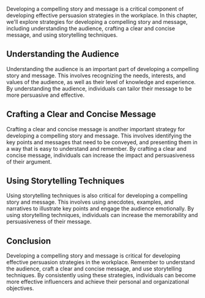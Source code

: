 
Developing a compelling story and message is a critical component of developing effective persuasion strategies in the workplace. In this chapter, we'll explore strategies for developing a compelling story and message, including understanding the audience, crafting a clear and concise message, and using storytelling techniques.

Understanding the Audience
--------------------------

Understanding the audience is an important part of developing a compelling story and message. This involves recognizing the needs, interests, and values of the audience, as well as their level of knowledge and experience. By understanding the audience, individuals can tailor their message to be more persuasive and effective.

Crafting a Clear and Concise Message
------------------------------------

Crafting a clear and concise message is another important strategy for developing a compelling story and message. This involves identifying the key points and messages that need to be conveyed, and presenting them in a way that is easy to understand and remember. By crafting a clear and concise message, individuals can increase the impact and persuasiveness of their argument.

Using Storytelling Techniques
-----------------------------

Using storytelling techniques is also critical for developing a compelling story and message. This involves using anecdotes, examples, and narratives to illustrate key points and engage the audience emotionally. By using storytelling techniques, individuals can increase the memorability and persuasiveness of their message.

Conclusion
----------

Developing a compelling story and message is critical for developing effective persuasion strategies in the workplace. Remember to understand the audience, craft a clear and concise message, and use storytelling techniques. By consistently using these strategies, individuals can become more effective influencers and achieve their personal and organizational objectives.
